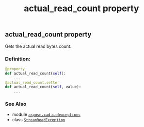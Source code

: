 ﻿---
title: actual_read_count property
second_title: Aspose.CAD for Python via .NET API References
description: 
type: docs
weight: 30
url: /python-net/aspose.cad.cadexceptions/streamreadexception/actual_read_count/
is_root: false
---

## actual_read_count property


Gets the actual read bytes count.
### Definition:
```python
@property
def actual_read_count(self):
    ...
@actual_read_count.setter
def actual_read_count(self, value):
    ...
```

### See Also
* module [`aspose.cad.cadexceptions`](../../)
* class [`StreamReadException`](/cad/python-net/aspose.cad.cadexceptions/streamreadexception)
